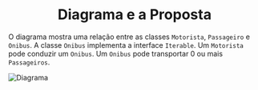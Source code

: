 <h1 align="center">Diagrama e a Proposta</h1>

O diagrama mostra uma relação entre as classes `Motorista`, `Passageiro` e `Onibus`. A classe `Onibus` implementa a interface `Iterable`. Um `Motorista` pode conduzir um `Onibus`. Um `Onibus` pode transportar 0 ou mais `Passageiros`.

![](./docs/Diagram.jpg?raw=true "Diagrama")
